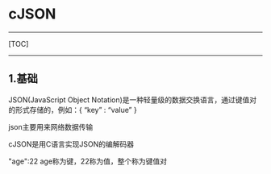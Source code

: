 
# cJSON

___

[TOC]

___

## 1.基础

JSON(JavaScript Object Notation)是一种轻量级的数据交换语言，通过键值对的形式存储的，例如：{ “key” : “value” }

json主要用来网络数据传输

cJSON是用C语言实现JSON的编解码器

"age":22	age称为键，22称为值，整个称为键值对